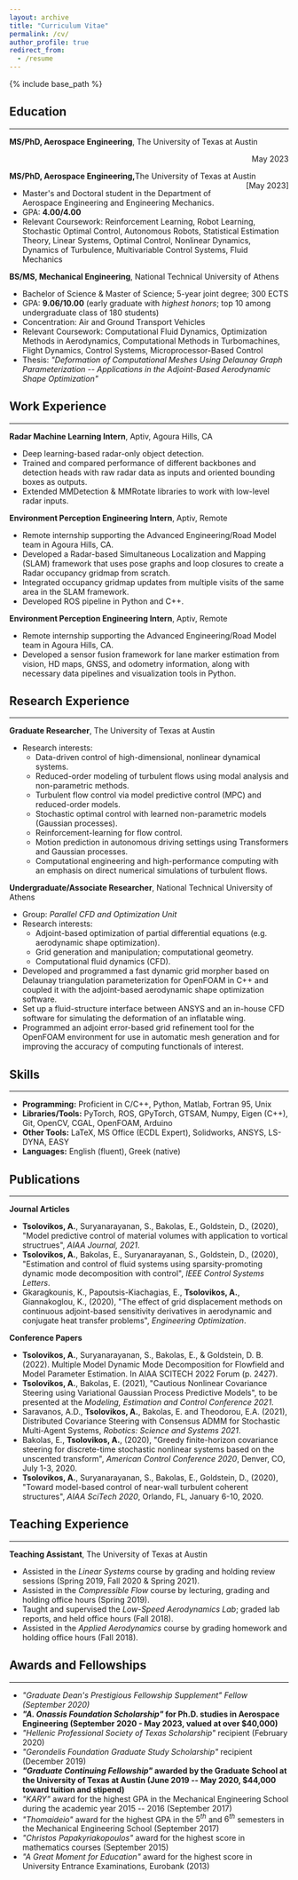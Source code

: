 ```yaml
---
layout: archive
title: "Curriculum Vitae"
permalink: /cv/
author_profile: true
redirect_from:
  - /resume
---
```


{% include base_path %}

**Education**
------------------------------------------------------------------------
***

**MS/PhD, Aerospace Engineering**, The University of Texas at Austin <p align="right"> May 2023 </p>

<p><strong>MS/PhD, Aerospace Engineering,</strong>The University of Texas at Austin<span style="float:right;">[May 2023]</span></p>

-   Master's and Doctoral student in the Department of Aerospace
    Engineering and Engineering Mechanics.
-   GPA: **4.00/4.00**
-   Relevant Coursework: Reinforcement Learning, Robot Learning,
    Stochastic Optimal Control, Autonomous Robots, Statistical
    Estimation Theory, Linear Systems, Optimal Control, Nonlinear
    Dynamics, Dynamics of Turbulence, Multivariable Control Systems,
    Fluid Mechanics

**BS/MS, Mechanical Engineering**, National Technical University of
Athens

-   Bachelor of Science & Master of Science; 5-year joint degree; 300
    ECTS
-   GPA: **9.06/10.00** (early graduate with *highest honors*; top 10
    among undergraduate class of 180 students)
-   Concentration: Air and Ground Transport Vehicles
-   Relevant Coursework: Computational Fluid Dynamics, Optimization
    Methods in Aerodynamics, Computational Methods in Turbomachines,
    Flight Dynamics, Control Systems, Microprocessor-Based Control
-   Thesis: *"Deformation of Computational Meshes Using Delaunay Graph
    Parameterization -- Applications in the Adjoint-Based Aerodynamic
    Shape Optimization"*


**Work Experience**
------------------------------------------------------------------------
***

**Radar Machine Learning Intern**, Aptiv, Agoura Hills, CA

-   Deep learning-based radar-only object detection.
-   Trained and compared performance of different backbones and
    detection heads with raw radar data as inputs and oriented bounding
    boxes as outputs.
-   Extended MMDetection & MMRotate libraries to work with low-level
    radar inputs.

**Environment Perception Engineering Intern**, Aptiv, Remote

-   Remote internship supporting the Advanced Engineering/Road Model
    team in Agoura Hills, CA.
-   Developed a Radar-based Simultaneous Localization and Mapping (SLAM)
    framework that uses pose graphs and loop closures to create a Radar
    occupancy gridmap from scratch.
-   Integrated occupancy gridmap updates from multiple visits of the
    same area in the SLAM framework.
-   Developed ROS pipeline in Python and C++.

**Environment Perception Engineering Intern**, Aptiv, Remote

-   Remote internship supporting the Advanced Engineering/Road Model
    team in Agoura Hills, CA.
-   Developed a sensor fusion framework for lane marker estimation from
    vision, HD maps, GNSS, and odometry information, along with
    necessary data pipelines and visualization tools in Python.


**Research Experience**
------------------------------------------------------------------------
***

**Graduate Researcher**, The University of Texas at Austin

-   Research interests:
    -   Data-driven control of high-dimensional, nonlinear dynamical
        systems.
    -   Reduced-order modeling of turbulent flows using modal analysis
        and non-parametric methods.
    -   Turbulent flow control via model predictive control (MPC) and
        reduced-order models.
    -   Stochastic optimal control with learned non-parametric models
        (Gaussian processes).
    -   Reinforcement-learning for flow control.
    -   Motion prediction in autonomous driving settings using
        Transformers and Gaussian processes.
    -   Computational engineering and high-performance computing with an
        emphasis on direct numerical simulations of turbulent flows.

**Undergraduate/Associate Researcher**, National Technical University of
Athens

-   Group: *Parallel CFD and Optimization Unit*
-   Research interests:
    -   Adjoint-based optimization of partial differential equations
        (e.g. aerodynamic shape optimization).
    -   Grid generation and manipulation; computational geometry.
    -   Computational fluid dynamics (CFD).
-   Developed and programmed a fast dynamic grid morpher based on
    Delaunay triangulation parameterization for OpenFOAM in C++ and
    coupled it with the adjoint-based aerodynamic shape optimization
    software.
-   Set up a fluid-structure interface between ANSYS and an in-house CFD
    software for simulating the deformation of an inflatable wing.
-   Programmed an adjoint error-based grid refinement tool for the
    OpenFOAM environment for use in automatic mesh generation and for
    improving the accuracy of computing functionals of interest.

**Skills**
------------------------------------------------------------------------
***

<!--
|  |   |
| :---                   |    :----   |
|  **Programming:**      | Proficient in C/C++, Python, Matlab, Fortran 95, Unix |
|  **Libraries/Tools:**  | PyTorch, ROS, GPyTorch, GTSAM, Numpy, Eigen (C++), Git, OpenCV, CGAL, OpenFOAM, Arduino |
|  **Other Tools:**      | LaTeX, MS Office (ECDL Expert), Solidworks, ANSYS, LS-DYNA, EASY |
|  **Languages:**        | English (fluent), Italian (basic), Greek (native) |
|  |   |
-->

- **Programming:** Proficient in C/C++, Python, Matlab, Fortran 95, Unix
- **Libraries/Tools:** PyTorch, ROS, GPyTorch, GTSAM, Numpy, Eigen (C++), Git, OpenCV, CGAL, OpenFOAM, Arduino
- **Other Tools:** LaTeX, MS Office (ECDL Expert), Solidworks, ANSYS, LS-DYNA, EASY
- **Languages:** English (fluent), Greek (native)

**Publications**
------------------------------------------------------------------------
***

**Journal Articles**

-   **Tsolovikos, A.**, Suryanarayanan, S., Bakolas, E., Goldstein, D.,
    (2020), "Model predictive control of material volumes with
    application to vortical structrues", *AIAA Journal, 2021*.
-   **Tsolovikos, A.**, Bakolas, E., Suryanarayanan, S., Goldstein, D.,
    (2020), "Estimation and control of fluid systems using
    sparsity-promoting dynamic mode decomposition with control", *IEEE
    Control Systems Letters*.
-   Gkaragkounis, K., Papoutsis-Kiachagias, E., **Tsolovikos, A.**,
    Giannakoglou, K., (2020), "The effect of grid displacement methods
    on continuous adjoint-based sensitivity derivatives in aerodynamic
    and conjugate heat transfer problems", *Engineering Optimization*.

**Conference Papers**

-   **Tsolovikos, A.**, Suryanarayanan, S., Bakolas, E., &
    Goldstein, D. B. (2022). Multiple Model Dynamic Mode Decomposition
    for Flowfield and Model Parameter Estimation. In AIAA SCITECH 2022
    Forum (p. 2427).
-   **Tsolovikos, A.**, Bakolas, E. (2021), "Cautious Nonlinear
    Covariance Steering using Variational Gaussian Process Predictive
    Models", to be presented at the *Modeling, Estimation and Control
    Conference 2021*.
-   Saravanos, A.D., **Tsolovikos, A.**, Bakolas, E. and Theodorou, E.A.
    (2021), Distributed Covariance Steering with Consensus ADMM for
    Stochastic Multi-Agent Systems, *Robotics: Science and Systems
    2021*.
-   Bakolas, E., **Tsolovikos, A.**, (2020), "Greedy finite-horizon
    covariance steering for discrete-time stochastic nonlinear systems
    based on the unscented transform", *American Control Conference
    2020*, Denver, CO, July 1-3, 2020.
-   **Tsolovikos, A.**, Suryanarayanan, S., Bakolas, E., Goldstein, D.,
    (2020), "Toward model-based control of near-wall turbulent coherent
    structures", *AIAA SciTech 2020*, Orlando, FL, January 6-10, 2020.


**Teaching Experience**
------------------------------------------------------------------------
***

**Teaching Assistant**, The University of Texas at Austin

-   Assisted in the *Linear Systems* course by grading and holding
    review sessions (Spring 2019, Fall 2020 & Spring 2021).
-   Assisted in the *Compressible Flow* course by lecturing, grading and
    holding office hours (Spring 2019).
-   Taught and supervised the *Low-Speed Aerodynamics Lab*; graded lab
    reports, and held office hours (Fall 2018).
-   Assisted in the *Applied Aerodynamics* course by grading homework
    and holding office hours (Fall 2018).

**Awards and Fellowships**
------------------------------------------------------------------------
***

-   *"Graduate Dean's Prestigious Fellowship Supplement" Fellow
    (September 2020)*
-   ***"A. Onassis Foundation Scholarship"* for Ph.D. studies in
    Aerospace Engineering (September 2020 - May 2023, valued at over
    \$40,000)**
-   *"Hellenic Professional Society of Texas Scholarship"* recipient
    (February 2020)
-   *"Gerondelis Foundation Graduate Study Scholarship"* recipient
    (December 2019)
-   ***"Graduate Continuing Fellowship"* awarded by the Graduate School
    at the University of Texas at Austin (June 2019 -- May 2020,
    \$44,000 toward tuition and stipend)**
-   *"KARY"* award for the highest GPA in the Mechanical Engineering
    School during the academic year 2015 -- 2016 (September 2017)
-   *"Thomaideio"* award for the highest GPA in the $5^{th}$ and
    $6^{th}$ semesters in the Mechanical Engineering School (September
    2017)
-   *"Christos Papakyriakopoulos"* award for the highest score in
    mathematics courses (September 2015)
-   *"A Great Moment for Education"* award for the highest score in
    University Entrance Examinations, Eurobank (2013)
